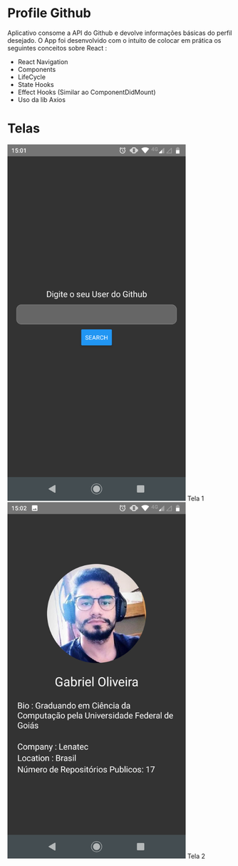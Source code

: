 # Profile Github

Aplicativo consome a API do Github e devolve informações básicas do perfil desejado. O App foi desenvolvido com o intuito de colocar em prática os seguintes conceitos sobre React :

- React Navigation
- Components
- LifeCycle
- State Hooks
- Effect Hooks (Similar ao ComponentDidMount)
- Uso da lib Axios

# Telas
<img src="images-readme/tela-1.png" alt="Tela 1" width="400"/>
Tela 1


<img src="images-readme/tela-2.png" alt="Tela 2" width="400"/>
Tela 2